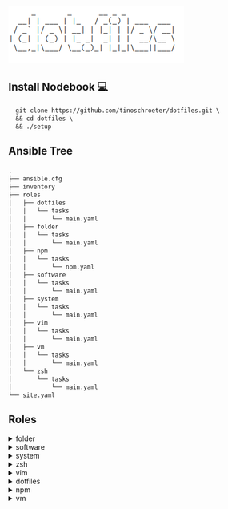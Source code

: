 ![dotfile](dotfile.png)

## Install Nodebook :computer:
```shell
  git clone https://github.com/tinoschroeter/dotfiles.git \
  && cd dotfiles \
  && ./setup
```
## Ansible Tree
```shell
.
├── ansible.cfg
├── inventory
├── roles
│   ├── dotfiles
│   │   └── tasks
│   │       └── main.yaml
│   ├── folder
│   │   └── tasks
│   │       └── main.yaml
│   ├── npm
│   │   └── tasks
│   │       └── npm.yaml
│   ├── software
│   │   └── tasks
│   │       └── main.yaml
│   ├── system
│   │   └── tasks
│   │       └── main.yaml
│   ├── vim
│   │   └── tasks
│   │       └── main.yaml
│   ├── vm
│   │   └── tasks
│   │       └── main.yaml
│   └── zsh
│       └── tasks
│           └── main.yaml
└── site.yaml

```

## Roles

<details>
  <summary>folder</summary>

  * Setup [roles/folder/tasks/main.yaml](https://github.com/tinoschroeter/dotfiles/blob/master/playbook/roles/folder/tasks/main.yaml)
    * create folter structure

</details>

<details>
  <summary>software</summary>
  
  * Setup [roles/software/tasks/main.yaml](https://github.com/tinoschroeter/dotfiles/blob/master/playbook/roles/software/tasks/main.yaml)
    * install docker
    * Install utility packages
    * Install aws cli
    * Install skaffold
    * Install kubectl
    * Install nvm (Node Version Manager)
    * Install Slack

</details>

<details>
  <summary>system</summary>

  * Setup [roles/system/tasks/main.yaml](https://github.com/tinoschroeter/dotfiles/blob/master/playbook/roles/system/tasks/main.yaml)
    * Set timezone to Europe/Berlin

</details>

<details>
  <summary>zsh</summary>

  * Setup [roles/zsh/tasks/main.yaml](https://github.com/tinoschroeter/dotfiles/blob/master/playbook/roles/zsh/tasks/main.yaml)
    * Install zsh
    * Install Oh My Zsh
    * setup some plugins

</details>

<details>
  <summary>vim</summary>

  * Setup [roles/vim/tasks/main.yaml](https://github.com/tinoschroeter/dotfiles/blob/master/playbook/roles/vim/tasks/main.yaml)
    * Install vim 
    * Setup vim plugins

</details>

<details>
  <summary>dotfiles</summary>

  * Setup [roles/dotfiles/tasks/main.yaml](https://github.com/tinoschroeter/dotfiles/blob/master/playbook/roles/dotfiles/tasks/main.yaml)
    * put .zshrc in place
    * put .vimrc in place

</details>

<details>
  <summary>npm</summary>

  * Setup [roles/npm/tasks/main.yaml](https://github.com/tinoschroeter/dotfiles/blob/master/playbook/roles/npm/tasks/main.yaml)
    * install global npm packages

</details>

<details>
  <summary>vm</summary>

  * Setup [roles/vm/tasks/main.yaml](https://github.com/tinoschroeter/dotfiles/blob/master/playbook/roles/vm/tasks/main.yaml)
    * Install virtualbox
    * Install vagrant

</details>

